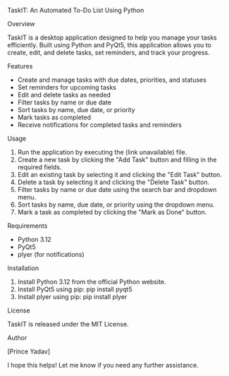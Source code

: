 TaskIT: An Automated To-Do List Using Python

Overview

TaskIT is a desktop application designed to help you manage your tasks efficiently. Built using Python and PyQt5, this application allows you to create, edit, and delete tasks, set reminders, and track your progress.

Features

- Create and manage tasks with due dates, priorities, and statuses
- Set reminders for upcoming tasks
- Edit and delete tasks as needed
- Filter tasks by name or due date
- Sort tasks by name, due date, or priority
- Mark tasks as completed
- Receive notifications for completed tasks and reminders

Usage

1. Run the application by executing the (link unavailable) file.
2. Create a new task by clicking the "Add Task" button and filling in the required fields.
3. Edit an existing task by selecting it and clicking the "Edit Task" button.
4. Delete a task by selecting it and clicking the "Delete Task" button.
5. Filter tasks by name or due date using the search bar and dropdown menu.
6. Sort tasks by name, due date, or priority using the dropdown menu.
7. Mark a task as completed by clicking the "Mark as Done" button.

Requirements

- Python 3.12
- PyQt5
- plyer (for notifications)

Installation

1. Install Python 3.12 from the official Python website.
2. Install PyQt5 using pip: pip install pyqt5
3. Install plyer using pip: pip install plyer

License

TaskIT is released under the MIT License.

Author

[Prince Yadav]

I hope this helps! Let me know if you need any further assistance.